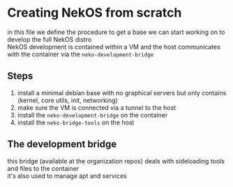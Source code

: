 # Creating NekOS from scratch  
in this file we define the procedure to get a base we can start working on to develop the full NekOS distro  
NekOS development is contained within a VM and the host communicates with the container via the `neko-development-bridge`  

## Steps  
1) install a minimal debian base with no graphical servers but only contains (kernel, core utils, init, networking)  
2) make sure the VM is connected via a tunnel to the host  
3) install the `neko-development-bridge` on the container  
4) install the `neko-bridge-tools` on the host  

## The development bridge  
this bridge (available at the organization repos) deals with sideloading tools and files to the container  
it's also used to manage apt and services  
